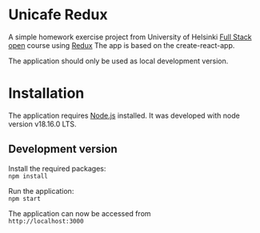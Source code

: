 # Unicafe Redux

A simple homework exercise project from University of Helsinki [Full Stack open](https://fullstackopen.com) course using [Redux](https://redux.js.org/.)
The app is based on the create-react-app.

The application should only be used as local development version.

# Installation

The application requires [Node.js](https://nodejs.org/en) installed. It was developed with node version v18.16.0 LTS.

## Development version

Install the required packages:  
`npm install`

Run the application:  
`npm start`

The application can now be accessed from  
`http://localhost:3000`
